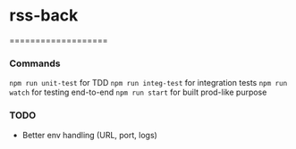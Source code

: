 # rss-back
===================

### Commands
`npm run unit-test` for TDD
`npm run integ-test` for integration tests
`npm run watch` for testing end-to-end
`npm run start` for built prod-like purpose

### TODO
- Better env handling (URL, port, logs)
